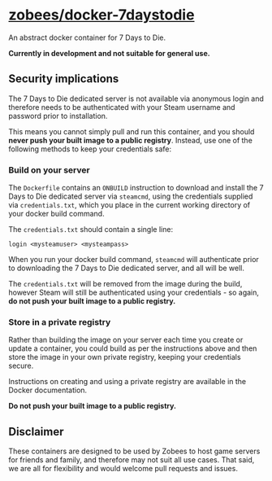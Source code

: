 # [zobees/docker-7daystodie](https://hub.docker.com/r/zobees/7daystodie/)

An abstract docker container for 7 Days to Die.

**Currently in development and not suitable for general use.**

## Security implications

The 7 Days to Die dedicated server is not available via anonymous login and therefore needs to be authenticated with your Steam username and password prior to installation.

This means you cannot simply pull and run this container, and you should **never push your built image to a public registry**.  Instead, use one of the following methods to keep your credentials safe:

### Build on your server

The `Dockerfile` contains an `ONBUILD` instruction to download and install the 7 Days to Die dedicated server via `steamcmd`, using the credentials supplied via `credentials.txt`, which you place in the current working directory of your docker build command.

The `credentials.txt` should contain a single line:

    login <mysteamuser> <mysteampass>

When you run your docker build command, `steamcmd` will authenticate prior to downloading the 7 Days to Die dedicated server, and all will be well.

The `credentials.txt` will be removed from the image during the build, however Steam will still be authenticated using your credentials - so again, **do not push your built image to a public registry.**

### Store in a private registry

Rather than building the image on your server each time you create or update a container, you could build as per the instructions above and then store the image in your own private registry, keeping your credentials secure.

Instructions on creating and using a private registry are available in the Docker documentation.

**Do not push your built image to a public registry.**

## Disclaimer

These containers are designed to be used by Zobees to host game servers for friends and family, and therefore may not suit all use cases.  That said, we are all for flexibility and would welcome pull requests and issues.
